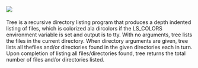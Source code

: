 # [![](https://img.shields.io/chocolatey/v/tree.svg?color=red&label=tree)](https://chocolatey.org/packages/tree)

Tree is a recursive directory listing program that produces a depth indented listing of files, which is colorized ala dircolors if the LS_COLORS environment variable is set and output is to tty. With no arguments, tree lists the files in the current directory. When directory arguments are given, tree lists all thefiles and/or directories found in the given directories each in turn. Upon completion of listing all files/directories found, tree returns the total number of files and/or directories listed. 
